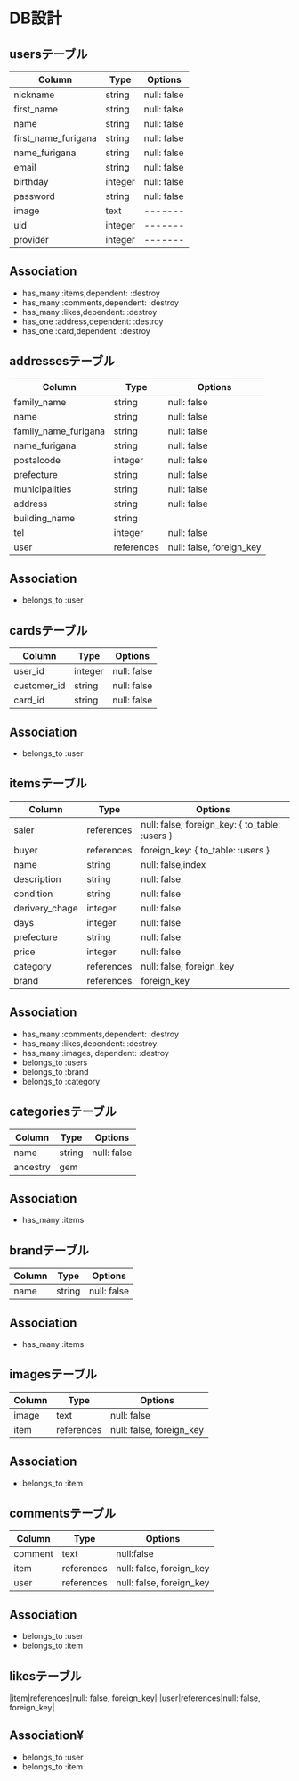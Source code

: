 # DB設計

## usersテーブル
|Column|Type|Options|
|------|----|-------|
|nickname| string |null: false|
|first_name| string |null: false|
|name| string |null: false|
|first_name_furigana| string |null: false|
|name_furigana| string |null: false|
|email|string|null: false|
|birthday|integer|null: false|
|password|string|null: false|
|image|text|-------|
|uid|integer|-------|
|provider|integer|-------|

## Association
- has_many  :items,dependent: :destroy
- has_many  :comments,dependent: :destroy
- has_many  :likes,dependent: :destroy
- has_one  :address,dependent: :destroy
- has_one  :card,dependent: :destroy




## addressesテーブル
|Column|Type|Options|
|------|----|-------|
|family_name| string |null: false|
|name|string|null: false|
|family_name_furigana|string|null: false|
|name_furigana|string|null: false|
|postalcode|integer|null: false|
|prefecture|string|null: false|
|municipalities|string|null: false|
|address|string|null: false|
|building_name|string||
|tel|integer|null: false|
|user|references|null: false, foreign_key|

## Association
- belongs_to :user



## cardsテーブル
|Column|Type|Options|
|------|----|-------|
|user_id|integer|null: false|
|customer_id|string|null: false|
|card_id|string|null: false|

## Association
- belongs_to :user



## itemsテーブル
|Column|Type|Options|
|------|----|-------|
|saler|references|null: false, foreign_key: { to_table: :users }|
|buyer|references|foreign_key: { to_table: :users }|
|name|string|null: false,index|
|description|string|null: false|
|condition|string|null: false|
|derivery_chage|integer|null: false|
|days|integer|null: false|
|prefecture|string|null: false|
|price|integer|null: false|
|category|references|null: false, foreign_key|
|brand|references|foreign_key|

## Association

- has_many  :comments,dependent: :destroy
- has_many  :likes,dependent: :destroy
- has_many  :images, dependent: :destroy
- belongs_to :users
- belongs_to :brand
- belongs_to :category







## categoriesテーブル
|Column|Type|Options|
|------|----|-------|
|name|string|null: false|
|ancestry|gem|


## Association
- has_many  :items




## brandテーブル
|Column|Type|Options|
|------|----|-------|
|name|string|null: false|

## Association
- has_many :items



## imagesテーブル
|Column|Type|Options|
|------|----|-------|
|image|text|null: false|
|item|references|null: false, foreign_key|

## Association
- belongs_to :item



## commentsテーブル
|Column|Type|Options|
|------|----|-------|
|comment|text|null:false|
|item|references|null: false, foreign_key|
|user|references|null: false, foreign_key|

## Association
- belongs_to :user
- belongs_to :item


## likesテーブル
|item|references|null: false, foreign_key|
|user|references|null: false, foreign_key|

## Association¥
- belongs_to :user
- belongs_to :item